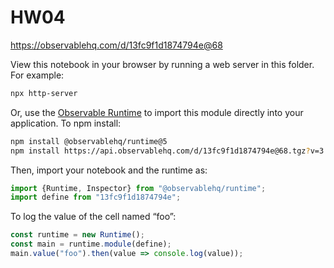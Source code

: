 # HW04

https://observablehq.com/d/13fc9f1d1874794e@68

View this notebook in your browser by running a web server in this folder. For
example:

~~~sh
npx http-server
~~~

Or, use the [Observable Runtime](https://github.com/observablehq/runtime) to
import this module directly into your application. To npm install:

~~~sh
npm install @observablehq/runtime@5
npm install https://api.observablehq.com/d/13fc9f1d1874794e@68.tgz?v=3
~~~

Then, import your notebook and the runtime as:

~~~js
import {Runtime, Inspector} from "@observablehq/runtime";
import define from "13fc9f1d1874794e";
~~~

To log the value of the cell named “foo”:

~~~js
const runtime = new Runtime();
const main = runtime.module(define);
main.value("foo").then(value => console.log(value));
~~~
